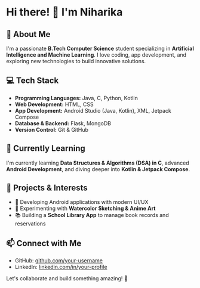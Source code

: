 # Hi there! 👋 I'm Niharika

## 🚀 About Me
I'm a passionate **B.Tech Computer Science** student specializing in **Artificial Intelligence and Machine Learning**. I love coding, app development, and exploring new technologies to build innovative solutions. 

## 💻 Tech Stack
- **Programming Languages:** Java, C, Python, Kotlin  
- **Web Development:** HTML, CSS  
- **App Development:** Android Studio (Java, Kotlin), XML, Jetpack Compose  
- **Database & Backend:** Flask, MongoDB  
- **Version Control:** Git & GitHub  

## 🌱 Currently Learning
I'm currently learning **Data Structures & Algorithms (DSA) in C**, advanced **Android Development**, and diving deeper into **Kotlin & Jetpack Compose**.

## 📌 Projects & Interests
- 📱 Developing Android applications with modern UI/UX
- 🎨 Experimenting with **Watercolor Sketching & Anime Art**
- 📚 Building a **School Library App** to manage book records and reservations

## 📫 Connect with Me
- GitHub: [github.com/your-username](https://github.com/your-username)
- LinkedIn: [linkedin.com/in/your-profile](https://linkedin.com/in/your-profile)

Let's collaborate and build something amazing! 🚀
